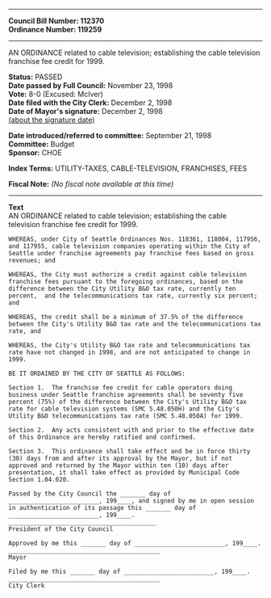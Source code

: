* * * * *  
  
**Council Bill Number: [](#h0)[](#h2)112370**   
**Ordinance Number: 119259**  
  
* * * * *  
  
AN ORDINANCE related to cable television; establishing the cable television franchise fee credit for 1999.  
  
**Status:** PASSED   
**Date passed by Full Council:** November 23, 1998   
**Vote:** 8-0 (Excused: McIver)   
**Date filed with the City Clerk:** December 2, 1998   
**Date of Mayor's signature:** December 2, 1998   
[(about the signature date)](/~public/approvaldate.htm)   
  
  
**Date introduced/referred to committee:** September 21, 1998   
**Committee:** Budget   
**Sponsor:** CHOE   
  
**Index Terms:** UTILITY-TAXES, CABLE-TELEVISION, FRANCHISES, FEES  
  
**Fiscal Note:** *(No fiscal note available at this time)*  
  
* * * * *  
  
**Text**  
    AN ORDINANCE related to cable television; establishing the cable  
    television franchise fee credit for 1999.  
  
    WHEREAS, under City of Seattle Ordinances Nos. 118361, 118004, 117956,  
    and 117955, cable television companies operating within the City of  
    Seattle under franchise agreements pay franchise fees based on gross  
    revenues; and  
  
    WHEREAS, the City must authorize a credit against cable television  
    franchise fees pursuant to the foregoing ordinances, based on the  
    difference between the City Utility B&O tax rate, currently ten  
    percent,  and the telecommunications tax rate, currently six percent;  
    and  
  
    WHEREAS, the credit shall be a minimum of 37.5% of the difference  
    between the City's Utility B&O tax rate and the telecommunications tax  
    rate, and  
  
    WHEREAS, the City's Utility B&O tax rate and telecommunications tax  
    rate have not changed in 1998, and are not anticipated to change in  
    1999.  
  
    BE IT ORDAINED BY THE CITY OF SEATTLE AS FOLLOWS:  
  
    Section 1.  The franchise fee credit for cable operators doing  
    business under Seattle franchise agreements shall be seventy five  
    percent (75%) of the difference between the City's Utility B&O tax  
    rate for cable television systems (SMC 5.48.050H) and the City's  
    Utility B&O telecommunications tax rate (SMC 5.48.050A) for 1999.  
  
    Section 2.  Any acts consistent with and prior to the effective date  
    of this Ordinance are hereby ratified and confirmed.  
  
    Section 3.  This ordinance shall take effect and be in force thirty  
    (30) days from and after its approval by the Mayor, but if not  
    approved and returned by the Mayor within ten (10) days after  
    presentation, it shall take effect as provided by Municipal Code  
    Section 1.04.020.  
  
    Passed by the City Council the _______ day of  
    _________________________, 199____, and signed by me in open session  
    in authentication of its passage this _______ day of  
    _________________________, 199____.  
    _________________________________________  
    President of the City Council  
  
    Approved by me this _______ day of _________________________, 199____.  
    __________________________________________  
    Mayor  
  
    Filed by me this _______ day of _________________________, 199____.  
    __________________________________________  
    City Clerk  
